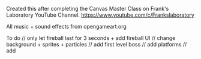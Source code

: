 Created this after completing the Canvas Master Class on Frank's Laboratory YouTube Channel. https://www.youtube.com/c/Frankslaboratory

All music + sound effects from opengameart.org

To do
// only let fireball last for 3 seconds + add fireball UI
// change background + sprites + particles
// add first level boss
// add platforms
// add 
